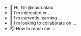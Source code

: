 - 👋 Hi, I’m @nusroalabi
- 👀 I’m interested in ...
- 🌱 I’m currently learning ...
- 💞️ I’m looking to collaborate on ...
- 📫 How to reach me ...

<!---
nusroalabi/nusroalabi is a ✨ special ✨ repository because its `README.md` (this file) appears on your GitHub profile.
You can click the Preview link to take a look at your changes.
--->
